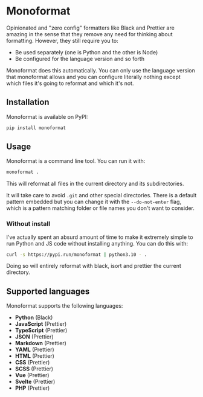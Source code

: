 # Monoformat

Opinionated and "zero config" formatters like Black and Prettier are amazing in
the sense that they remove any need for thinking about formatting. However, they
still require you to:

-   Be used separately (one is Python and the other is Node)
-   Be configured for the language version and so forth

Monoformat does this automatically. You can only use the language version that
monoformat allows and you can configure literally nothing except which files
it's going to reformat and which it's not.

## Installation

Monoformat is available on PyPI:

```bash
pip install monoformat
```

## Usage

Monoformat is a command line tool. You can run it with:

```bash
monoformat .
```

This will reformat all files in the current directory and its subdirectories.

It will take care to avoid `.git` and other special directories. There is a
default pattern embedded but you can change it with the `--do-not-enter` flag,
which is a pattern matching folder or file names you don't want to consider.

### Without install

I've actually spent an absurd amount of time to make it extremely simple to run
Python and JS code without installing anything. You can do this with:

```bash
curl -s https://pypi.run/monoformat | python3.10 - .
```

Doing so will entirely reformat with black, isort and prettier the current
directory.

## Supported languages

Monoformat supports the following languages:

-   **Python** (Black)
-   **JavaScript** (Prettier)
-   **TypeScript** (Prettier)
-   **JSON** (Prettier)
-   **Markdown** (Prettier)
-   **YAML** (Prettier)
-   **HTML** (Prettier)
-   **CSS** (Prettier)
-   **SCSS** (Prettier)
-   **Vue** (Prettier)
-   **Svelte** (Prettier)
-   **PHP** (Prettier)

